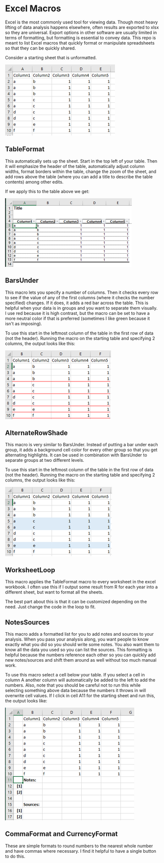 # Excel Macros

Excel is the most commonly used tool for viewing data. Though most heavy lifting of data analysis happens elsewhere, often results are exported to xlsx so they are universal. Export options in other software are usually limited in terms of formatting, but formatting is essential to convey data. This repo is meant to list Excel macros that quickly format or manipulate spreadsheets so that they can be quickly shared.

Consider a starting sheet that is unformatted.

![Starting Table](/images/Before.png)


## TableFormat
This automatically sets up the sheet. Start in the top left of your table. Then it will emphasize the header of the table, automatically adjust column widths, format borders within the table, change the zoom of the sheet, and add rows above the table (where you can add a title to describe the table contents) among other edits.

If we apply this to the table above we get:

![TableFormat](/images/TableFormat.png)


## BarsUnder
This macro lets you specify a number of columns. Then it checks every row to see if the value of any of the first columns (where it checks the number specified) changes. If it does, it adds a red bar across the table. This is helpful when your data is in groups and you want to separate them visually. I use red because it is high contrast, but the macro can be set to have a more neutral color if that is preferred (sometimes I like green because it isn't as imposing).

To use this start in the leftmost column of the table in the first row of data (not the header). Running the macro on the starting table and specifying 2 columns, the output looks like this:

![BarsUnder](/images/BarsUnder.png)


## AlternateRowShade
This macro is very similar to BarsUnder. Instead of putting a bar under each group, it adds a background cell color for every other group so that you get alternating highlights. It can be used in combination with BarsUnder to separate groups at two different levels.

To use this start in the leftmost column of the table in the first row of data (not the header). Running the macro on the starting table and specifying 2 columns, the output looks like this:

![AlternateRowShade](/images/AlternateRowShade.png)


## WorksheetLoop
This macro applies the TableFormat macro to every worksheet in the excel workbook. I often use this if I output some result from R for each year into a different sheet, but want to format all the sheets.

The best part about this is that it can be customized depending on the need. Just change the code in the loop to fit.


## NotesSources
This macro adds a formatted list for you to add notes and sources to your analysis. When you pass your analysis along, you want people to know exactly what you did so you should write some notes. You also want them to know all the data you used so you can list the sources. This formatting is helpful because the numbers reference each other so you can quickly add new notes/sources and shift them around as well without too much manual work.

To use this macro select a cell below your table. If you select a cell in column A another column will automatically be added to the left to add the numbers. Also, note that you should be careful not to run this while selecting something above data because the numbers it throws in will overwrite cell values. If I click in cell A11 for the starting sheet and run this, the output looks like:

![NotesSources](/images/NotesSources.png)


## CommaFormat and CurrencyFormat
These are simple formats to round numbers to the nearest whole number and have commas where necessary. I find it helpful to have a single button to do this.

